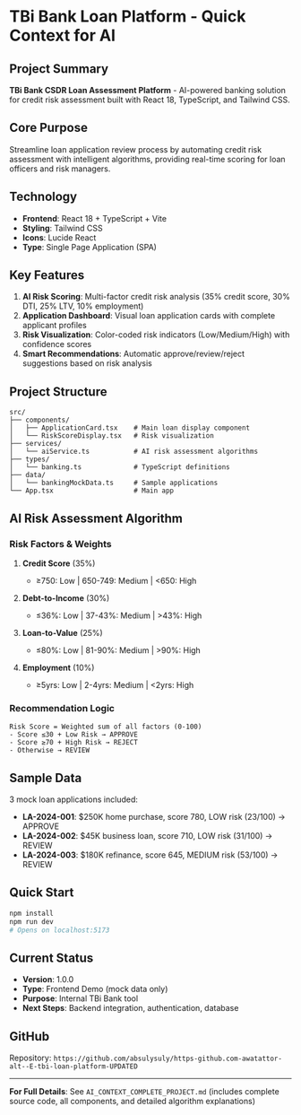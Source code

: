 # TBi Bank Loan Platform - Quick Context for AI

## Project Summary
**TBi Bank CSDR Loan Assessment Platform** - AI-powered banking solution for credit risk assessment built with React 18, TypeScript, and Tailwind CSS.

## Core Purpose
Streamline loan application review process by automating credit risk assessment with intelligent algorithms, providing real-time scoring for loan officers and risk managers.

## Technology
- **Frontend**: React 18 + TypeScript + Vite
- **Styling**: Tailwind CSS
- **Icons**: Lucide React
- **Type**: Single Page Application (SPA)

## Key Features
1. **AI Risk Scoring**: Multi-factor credit risk analysis (35% credit score, 30% DTI, 25% LTV, 10% employment)
2. **Application Dashboard**: Visual loan application cards with complete applicant profiles
3. **Risk Visualization**: Color-coded risk indicators (Low/Medium/High) with confidence scores
4. **Smart Recommendations**: Automatic approve/review/reject suggestions based on risk analysis

## Project Structure
```
src/
├── components/
│   ├── ApplicationCard.tsx    # Main loan display component
│   └── RiskScoreDisplay.tsx   # Risk visualization
├── services/
│   └── aiService.ts           # AI risk assessment algorithms
├── types/
│   └── banking.ts             # TypeScript definitions
├── data/
│   └── bankingMockData.ts     # Sample applications
└── App.tsx                    # Main app
```

## AI Risk Assessment Algorithm

### Risk Factors & Weights
1. **Credit Score** (35%)
   - ≥750: Low | 650-749: Medium | <650: High

2. **Debt-to-Income** (30%)
   - ≤36%: Low | 37-43%: Medium | >43%: High

3. **Loan-to-Value** (25%)
   - ≤80%: Low | 81-90%: Medium | >90%: High

4. **Employment** (10%)
   - ≥5yrs: Low | 2-4yrs: Medium | <2yrs: High

### Recommendation Logic
```
Risk Score = Weighted sum of all factors (0-100)
- Score ≤30 + Low Risk → APPROVE
- Score ≥70 + High Risk → REJECT
- Otherwise → REVIEW
```

## Sample Data
3 mock loan applications included:
- **LA-2024-001**: $250K home purchase, score 780, LOW risk (23/100) → APPROVE
- **LA-2024-002**: $45K business loan, score 710, LOW risk (31/100) → REVIEW
- **LA-2024-003**: $180K refinance, score 645, MEDIUM risk (53/100) → REVIEW

## Quick Start
```bash
npm install
npm run dev
# Opens on localhost:5173
```

## Current Status
- **Version**: 1.0.0
- **Type**: Frontend Demo (mock data only)
- **Purpose**: Internal TBi Bank tool
- **Next Steps**: Backend integration, authentication, database

## GitHub
Repository: `https://github.com/absulysuly/https-github.com-awatattor-alt--E-tbi-loan-platform-UPDATED`

---

**For Full Details**: See `AI_CONTEXT_COMPLETE_PROJECT.md` (includes complete source code, all components, and detailed algorithm explanations)
